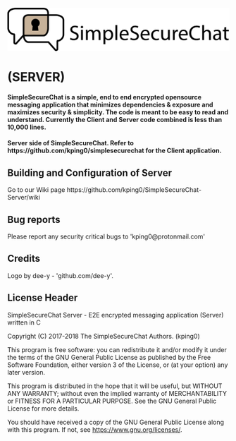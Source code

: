 ![SimpleSecureChat-Server](img/ssc_logo.png)<h1>(SERVER)</h1>
 <h4>SimpleSecureChat is a simple, end to end encrypted opensource messaging application that minimizes dependencies & exposure and maximizes security & simplicity. The code is meant to be easy to read and understand. Currently the Client and Server code combined is less than 10,000 lines.</h4>
 <h4>Server side of SimpleSecureChat. Refer to https://github.com/kping0/simplesecurechat for the Client application.  </h4>
  
<h2>Building and Configuration of Server</h2>
  Go to our Wiki page https://github.com/kping0/SimpleSecureChat-Server/wiki
<h2> Bug reports </h2>
  Please report any security critical bugs to 'kping0@protonmail.com'
<h2> Credits </h2>
  Logo by dee-y - 'github.com/dee-y'.
<h2>License Header</h2>

  SimpleSecureChat Server - E2E encrypted messaging application (Server) written in C
  
  Copyright (C) 2017-2018 The SimpleSecureChat Authors. (kping0)

  This program is free software: you can redistribute it and/or modify
  it under the terms of the GNU General Public License as published by
  the Free Software Foundation, either version 3 of the License, or
  (at your option) any later version.

  This program is distributed in the hope that it will be useful,
  but WITHOUT ANY WARRANTY; without even the implied warranty of
  MERCHANTABILITY or FITNESS FOR A PARTICULAR PURPOSE.  See the
  GNU General Public License for more details.

  You should have received a copy of the GNU General Public License
  along with this program.  If not, see <https://www.gnu.org/licenses/>.
